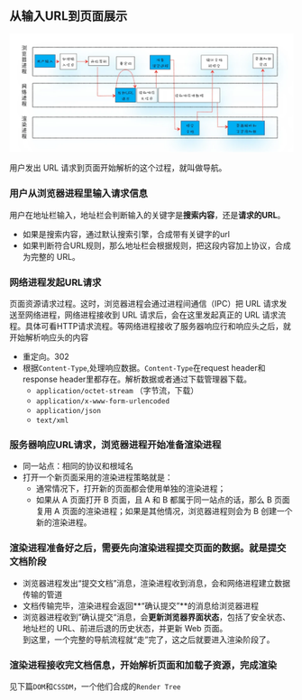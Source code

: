 ## 从输入URL到页面展示
![从输入URL到页面展示](../../Images/浏览器/从输入URL到页面展示.png)

用户发出 URL 请求到页面开始解析的这个过程，就叫做导航。
### 用户从浏览器进程里**输入请求信息**    
  用户在地址栏输入，地址栏会判断输入的关键字是**搜索内容**，还是**请求的URL**。
  + 如果是搜索内容，通过默认搜索引擎，合成带有关键字的url
  + 如果判断符合URL规则，那么地址栏会根据规则，把这段内容加上协议，合成为完整的 URL。

### 网络进程**发起URL请求**  
  页面资源请求过程。这时，浏览器进程会通过进程间通信（IPC）把 URL 请求发送至网络进程，网络进程接收到 URL 请求后，会在这里发起真正的 URL 请求流程。具体可看HTTP请求流程。等网络进程接收了服务器响应行和响应头之后，就开始解析响应头的内容  
  + 重定向。302
  + 根据`Content-Type`,处理响应数据。`Content-Type`在request header和response header里都存在。解析数据或者通过下载管理器下载。  
    + `application/octet-stream` （字节流，下载）
    + `application/x-www-form-urlencoded`
    + `application/json`
    + `text/xml`

### 服务器响应URL请求，浏览器进程开始**准备渲染进程**  
  + 同一站点：相同的协议和根域名
  + 打开一个新页面采用的渲染进程策略就是：  
    + 通常情况下，打开新的页面都会使用单独的渲染进程；  
    + 如果从 A 页面打开 B 页面，且 A 和 B 都属于同一站点的话，那么 B 页面复用 A 页面的渲染进程；如果是其他情况，浏览器进程则会为 B 创建一个新的渲染进程。 

### 渲染进程准备好之后，需要先向渲染进程提交页面的数据。就是**提交文档阶段**  
  + 浏览器进程发出“提交文档”消息，渲染进程收到消息，会和网络进程建立数据传输的管道
  + 文档传输完毕，渲染进程会返回**“确认提交”**的消息给浏览器进程
  + 浏览器进程收到”确认提交“消息，会**更新浏览器界面状态**，包括了安全状态、地址栏的 URL、前进后退的历史状态，并更新 Web 页面。  
  到这里，一个完整的导航流程就“走”完了，这之后就要进入渲染阶段了。


### 渲染进程接收完文档信息，开始**解析页面和加载子资源**，完成渲染
 见下篇`DOM`和`CSSDM`，一个他们合成的`Render Tree`